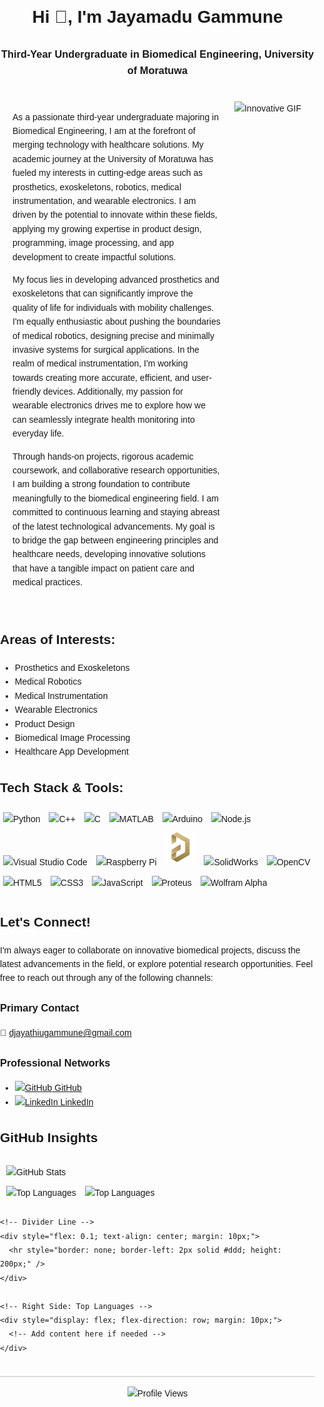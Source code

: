 <!DOCTYPE html>
<html lang="en">
<head>
  <meta charset="UTF-8">
  <meta name="viewport" content="width=device-width, initial-scale=1.0">
  <title>Jayamadu Gammune - Biomedical Engineering</title>
  <style>
    body {
      font-family: Arial, sans-serif;
      line-height: 1.6;
      margin: 0;
      padding: 0;
    }
    .container {
      display: flex;
      flex-wrap: wrap;
      justify-content: space-between;
      align-items: flex-start;
      padding: 20px;
    }
    .bio {
      flex: 3;
      margin-right: 20px;
    }
    .gif {
      flex: 1;
      text-align: center;
    }
    .gif img {
      width: 100%;
      max-width: 300px;
      height: auto;
    }
    .tech-stack img {
      margin: 5px;
    }
  </style>
</head>
<body>

  <h1 align="center">Hi 👋, I'm Jayamadu Gammune</h1>
  <h3 align="center">Third-Year Undergraduate in Biomedical Engineering, University of Moratuwa</h3>

  <div class="container">
    <div class="bio">
      <p>
        As a passionate third-year undergraduate majoring in Biomedical Engineering, I am at the forefront of merging technology with healthcare solutions. My academic journey at the University of Moratuwa has fueled my interests in cutting-edge areas such as prosthetics, exoskeletons, robotics, medical instrumentation, and wearable electronics. I am driven by the potential to innovate within these fields, applying my growing expertise in product design, programming, image processing, and app development to create impactful solutions.
      </p>
      <p>
        My focus lies in developing advanced prosthetics and exoskeletons that can significantly improve the quality of life for individuals with mobility challenges. I'm equally enthusiastic about pushing the boundaries of medical robotics, designing precise and minimally invasive systems for surgical applications. In the realm of medical instrumentation, I'm working towards creating more accurate, efficient, and user-friendly devices. Additionally, my passion for wearable electronics drives me to explore how we can seamlessly integrate health monitoring into everyday life.
      </p>
      <p>
        Through hands-on projects, rigorous academic coursework, and collaborative research opportunities, I am building a strong foundation to contribute meaningfully to the biomedical engineering field. I am committed to continuous learning and staying abreast of the latest technological advancements. My goal is to bridge the gap between engineering principles and healthcare needs, developing innovative solutions that have a tangible impact on patient care and medical practices.
      </p>
    </div>
    <div class="gif">
      <img src="https://media1.giphy.com/media/ygBzJfkJTOr0UPYnca/source.gif" alt="Innovative GIF">
    </div>
  </div>

  <h2>Areas of Interests:</h2>
  <ul>
    <li>Prosthetics and Exoskeletons</li>
    <li>Medical Robotics</li>
    <li>Medical Instrumentation</li>
    <li>Wearable Electronics</li>
    <li>Product Design</li>
    <li>Biomedical Image Processing</li>
    <li>Healthcare App Development</li>
  </ul>

  <h2>Tech Stack & Tools:</h2>
  <p class="tech-stack">
    <img src="https://img.icons8.com/color/48/000000/python.png" alt="Python"/>
    <img src="https://img.icons8.com/color/48/000000/c-plus-plus-logo.png" alt="C++"/>
    <img src="https://img.icons8.com/color/48/000000/c-programming.png" alt="C"/>
    <img src="https://upload.wikimedia.org/wikipedia/commons/2/21/Matlab_Logo.png" alt="MATLAB" width="48" height="48"/>
    <img src="https://img.icons8.com/color/48/000000/arduino.png" alt="Arduino"/>
    <img src="https://img.icons8.com/color/48/000000/nodejs.png" alt="Node.js"/>
    <img src="https://img.icons8.com/color/48/000000/visual-studio-code-2019.png" alt="Visual Studio Code"/>
    <img src="https://img.icons8.com/color/48/000000/raspberry-pi.png" alt="Raspberry Pi"/>
    <img src="https://github.com/github/explore/raw/main/topics/altium-designer/altium-designer.png" alt="Altium" width="48" height="48"/>
    <img src="https://img.icons8.com/color/48/000000/solidworks.png" alt="SolidWorks"/>
    <img src="https://img.icons8.com/color/48/000000/opencv.png" alt="OpenCV"/>
    <img src="https://img.icons8.com/color/48/000000/html-5.png" alt="HTML5"/>
    <img src="https://img.icons8.com/color/48/000000/css3.png" alt="CSS3"/>
    <img src="https://img.icons8.com/color/48/000000/javascript.png" alt="JavaScript"/>
    <img src="https://www.labcenter.com/images/logo.png" alt="Proteus" width="48" height="48"/>
    <img src="https://upload.wikimedia.org/wikipedia/commons/2/20/Mathematica_Logo.svg" alt="Wolfram Alpha" width="48" height="48"/>
  </p>

  <h2>Let's Connect!</h2>
  <p>
    I'm always eager to collaborate on innovative biomedical projects, discuss the latest advancements in the field, or explore potential research opportunities. Feel free to reach out through any of the following channels:
  </p>

  <h3>Primary Contact</h3>
  <p>
    📧 <a href="mailto:djayathiugammune@gmail.com">djayathiugammune@gmail.com</a>
  </p>

  <h3>Professional Networks</h3>
  <ul>
    <li>
      <a href="https://github.com/JayxTG"><img src="https://img.icons8.com/fluent/24/000000/github.png" alt="GitHub"/> GitHub</a>
    </li>
    <li>
      <a href="https://www.linkedin.com/in/jayamadu-gammune-66a679271/"><img src="https://img.icons8.com/fluent/24/000000/linkedin.png" alt="LinkedIn"/> LinkedIn</a>
    </li>
  </ul>

  <h2>GitHub Insights</h2>

  <div style="display: flex; flex-wrap: wrap; justify-content: space-between; align-items: center; border-bottom: 2px solid #ddd; padding-bottom: 20px;">
    <!-- Left Side: GitHub Stats and Contributions -->
    <div style="flex: 2; margin: 10px;">
      <!-- GitHub Stats Card -->
      <div style="margin-bottom: 10px;">
        <img src="http://github-profile-summary-cards.vercel.app/api/cards/profile-details?username=JayxTG&theme=transparent" alt="GitHub Stats" style="width: 100%; max-width: 400px; height: auto;" />
      </div>
      <!-- GitHub Streak Stats -->
      <div>
        <img src="http://github-profile-summary-cards.vercel.app/api/cards/stats?username=JayxTG&theme=transparent" alt="Top Languages" style="width: 49%; margin-right: 10px;" />
        <img src="http://github-profile-summary-cards.vercel.app/api/cards/repos-per-language?username=JayxTG&theme=transparent" alt="Top Languages" style="width: 49%;" />
      </div>
    </div>

    <!-- Divider Line -->
    <div style="flex: 0.1; text-align: center; margin: 10px;">
      <hr style="border: none; border-left: 2px solid #ddd; height: 200px;" />
    </div>

    <!-- Right Side: Top Languages -->
    <div style="display: flex; flex-direction: row; margin: 10px;">
      <!-- Add content here if needed -->
    </div>
  </div>

  <div style="text-align: center; margin-top: 15px;">
    <img src="https://komarev.com/ghpvc/?username=JayxTG&label=Profile%20views&color=ff69b4&style=flat" alt="Profile Views" />
  </div>

</body>
</html>
